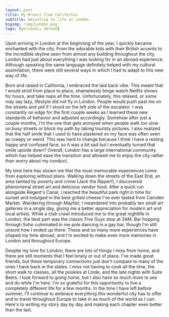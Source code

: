 ```yaml
---
layout: post
title: My Brexit from California
subtitle: Adjusting to life in London
bigimg: /img/London.png
tags: [personal, abroad]
---
```


Upon arriving in London at the beginning of the year, I quickly became enchanted with the city. From the adorable kids with their British accents to the incredible skyline seen from almost any building throughout the city, London had just about everything I was looking for in an abroad experience. Although speaking the same language definitely helped with my cultural assimilation, there were still several ways in which I had to adapt to this new way of life. 

Born and raised in California, I embraced the laid back vibe. This meant that I would stroll from place to place, shamelessly binge watch Netflix shows for hours, and take naps all the time. Unfortunately, this relaxed, or some may say lazy, lifestyle did not fly in London. People would push past me on the streets and yell if I stood on the left side of the escalator. I was constantly on edge for the first couple weeks as I learned these new standards of behavior and adjusted accordingly. Somehow after just a couple months, I'm the one that gets annoyed when people walk too slow on busy streets or block my path by taking touristy pictures. I also realized that the half smile that I used to have plastered on my face was often seen as creepy or weird. This was hard to change because I think I have a resting happy and confused face, so it was a bit sad but I eventually turned that smile upside down? Overall, London has a large international community which has helped ease the transition and allowed me to enjoy the city rather than worry about my conduct.

My time here has shown me that the most memorable experiences come from exploring without plans. Walking down the streets of the East End, an area tainted by poverty and crime (Jack the Ripper!), I discovered phenomenal street art and delicious vendor food. After a quick run alongside Regent's Canal, I reached the beautiful park right in time for sunset and indulged in the best grilled cheese I've ever tasted from Camden Market. Wandering through Mayfair, I meandered into probably ten small art galleries in a single day, giving me a better appreciation for modern art and local artists. While a club crawl introduced me to the great nightlife in London, the best part was the classic Five Guys stop at 3AM. Bar hopping through Soho culminated in me pole dancing in a gay bar, though I'm still unsure how I ended up there. These and so many more experiences have shaped my time abroad, and I'm excited to make even more memories in London and throughout Europe.

Despite my love for London, there are lots of things I miss from home, and there are still moments that I feel lonely or out of place. I've made great friends, but these temporary connections just don't compare to many of the ones I have back in the states. I miss not having to cook all the time, the short walk to classes, all the pookies at Linde, and the late nights with Suite Beets. I look forward to going home, but I also have so much more to see and do while I'm here. I'm so grateful for this opportunity to live a completely different life for a few months. In the time I have left before summer, I'll continue to embrace everything this wonderful city has to offer and to travel throughout Europe to take in as much of the world as I can. Here's to writing my story day by day and making each chapter even better than the last. 
